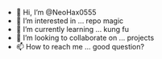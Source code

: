 - 👋 Hi, I’m @NeoHax0555
- 👀 I’m interested in ... repo magic
- 🌱 I’m currently learning ... kung fu
- 💞️ I’m looking to collaborate on ... projects
- 📫 How to reach me ... good question?

<!---
NeoHax0555/NeoHax0555 is a ✨ special ✨ repository because its `README.md` (this file) appears on your GitHub profile.
You can click the Preview link to take a look at your changes.
--->
